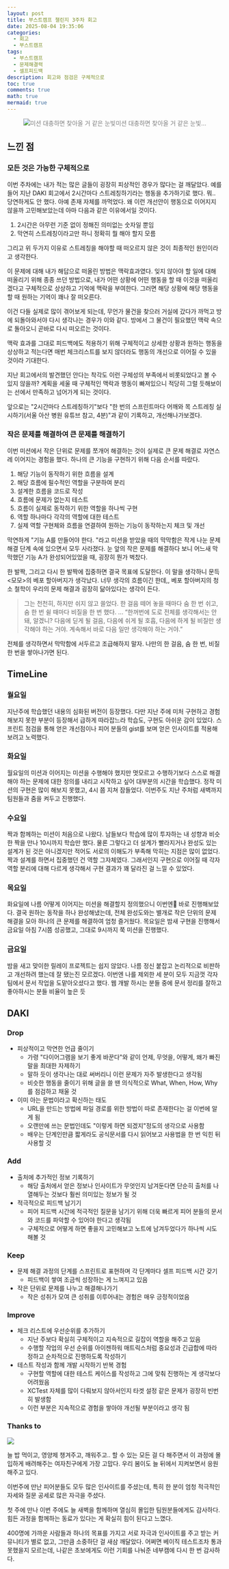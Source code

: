 ```yaml
---
layout: post
title: 부스트캠프 챌린지 3주차 회고
date: 2025-08-04 19:35:06
categories:
  - 회고
  - 부스트캠프
tags:
  - 부스트캠프
  - 문제해결력
  - 셀프피드백
description: 회고와 점검은 구체적으로
toc: true
comments: true
math: true
mermaid: true
---
```

<p align="center" style="color:#808080; font-size:14px">
  <img src="https://velog.velcdn.com/images/landelyse/post/adbf1a7d-3cfa-4e08-b421-2c9b4b1c083b/image.png" alt="미션 대충하면 찾아올 거 같은 눈빛"
       style="padding: 0;margin:0;">미션 대충하면 찾아올 거 같은 눈빛...
</p>

## 느낀 점

### 모든 것은 가능한 구체적으로

이번 주차에는 내가 적는 많은 글들이 굉장히 피상적인 경우가 많다는 걸 깨달았다.
예를 들어 지난 DAKI 회고에서 2시간마다 스트레칭하기라는 행동을 추가하기로 했다.
뭐.. 당연하게도 안 했다. 아예 존재 자체를 까먹었다.
왜 이런 개선안이 행동으로 이어지지 않을까 고민해보았는데 아마 다음과 같은 이유에서일 것이다.

1. 2시간은 아무런 기준 없이 정해진 의미없는 숫자일 뿐임
2. 막연히 스트레칭이라고만 하니 정확히 뭘 해야 할지 모름

그리고 위 두가지 이유로 스트레칭을 해야할 때 떠오르지 않은 것이 최종적인 원인이라고 생각한다.

이 문제에 대해 내가 해답으로 떠올린 방법은 맥락효과였다.
잊지 않아야 할 일에 대해 떠올리기 위해 종종 쓰던 방법으로,
내가 어떤 상황에 어떤 행동을 할 때 이것을 떠올리겠다고 구체적으로 상상하고 기억에 맥락을 부여한다.
그러면 해당 상황에 해당 행동을 할 때 원하는 기억이 꽤나 잘 떠오른다.

이건 다들 실제로 많이 겪어보게 되는데,
무언가 물건을 찾으러 거실에 갔다가 까먹고 방에 되돌아와서야 다시 생각나는 경우가 이와 같다.
방에서 그 물건이 필요했던 맥락 속으로 돌아오니 곧바로 다시 떠오르는 것이다.

맥락 효과를 그대로 피드백에도 적용하기 위해 구체적이고 상세한 상황과 원하는 행동을 상상하고 적는다면
매번 체크리스트를 보지 않더라도 행동의 개선으로 이어질 수 있을 것이라 기대한다.

지난 회고에서의 발견했던 안다는 착각도 이런 구체성의 부족에서 비롯되었다고 볼 수 있지 않을까?
계획을 세울 때 구체적인 맥락과 행동이 빠져있으니 적당히 그럴 듯해보이는 선에서 만족하고 넘어가게 되는 것이다.

앞으로는 "2시간마다 스트레칭하기"보다
"한 번의 스프린트마다 어깨와 목 스트레칭 실시하기(서울 아산 병원 유튜브 참고, 4분)"과 같이 기록하고, 개선해나가보겠다.

### 작은 문제를 해결하여 큰 문제를 해결하기

이번 미션에서 작은 단위로 문제를 쪼개어 해결하는 것이 실제로 큰 문제 해결로 자연스레 이어지는 경험을 했다.
하나의 큰 기능을 구현하기 위해 다음 순서를 따랐다.

1. 해당 기능이 동작하기 위한 흐름을 설계
2. 해당 흐름에 필수적인 역할을 구분하여 분리
3. 설계한 흐름을 코드로 작성
4. 흐름에 문제가 없는지 테스트
5. 흐름이 실제로 동작하기 위한 역할을 하나씩 구현
6. 역할 하나마다 각각의 역할에 대한 테스트
7. 실제 역할 구현체와 흐름을 연결하여 원하는 기능이 동작하는지 체크 및 개선

막연하게 "기능 A를 만들어야 한다. "라고 미션을 받았을 때의 막막함은
작게 나눈 문제 해결 단계 속에 있으면서 모두 사라졌다.
눈 앞의 작은 문제를 해결하다 보니 어느새 막막했던 기능 A가 완성되어있었을 때, 굉장히 뭔가 벅찼다.

한 발짝, 그리고 다시 한 발짝에 집중하면 결국 목표에 도달한다.
이 말을 생각하니 문득 <모모>의 베포 할아버지가 생각났다.
너무 생각의 흐름이긴 한데,, 베포 할아버지의 청소 철학이 우리의 문제 해결과 굉장히 닮아있다는 생각이 든다.

> 그는 천천히, 하지만 쉬지 않고 쓸었다. 한 걸음 떼어 놓을 때마다 숨 한 번 쉬고, 숨 한 번 쉴 때마다 비질을 한 번 했다.
> ...
> “한꺼번에 도로 전체를 생각해서는 안 돼, 알겠니? 다음에 딛게 될 걸음, 다음에 쉬게 될 호흡, 다음에 하게 될 비질만 생각해야 하는 거야. 계속해서 바로 다음 일만 생각해야 하는 거야.”

전체를 생각하면서 막막함에 서두르고 조급해하지 말자.
나만의 한 걸음, 숨 한 번, 비질 한 번을 쌓아나가면 된다.

## TimeLine

### 월요일

지난주에 학습했던 내용의 심화된 버전이 등장했다.
다만 지난 주에 미처 구현하고 경험해보지 못한 부분이 등장해서 급하게 따라잡느라 학습도, 구현도 아쉬운 감이 있었다.
스프린트 점검을 통해 얻은 개선점이나 피어 분들의 gist를 보며 얻은 인사이트를 적용해보려고 노력했다.

### 화요일

월요일의 미션과 이어지는 미션을 수행해야 했지만 멋모르고 수행하기보다
스스로 해결해야 하는 문제에 대한 정의를 내리고 시작하고 싶어 대부분의 시간을 학습했다.
정작 미션의 구현은 많이 해보지 못했고, 4시 쯤 지쳐 잠들었다.
이번주도 지난 주처럼 새벽까지 팀원들과 줌을 켜두고 진행했다.

### 수요일

짝과 함께하는 미션이 처음으로 나왔다.
남들보다 학습에 많이 투자하는 내 성향과 비슷한 짝을 만나 10시까지 학습만 했다.
물론 그렇다고 더 설계가 빨라지거나 완성도 있는 설계가 된 것은 아니겠지만 적어도 서로의 이해도가 부족해 막히는 지점은 많이 없었다.
짝과 설계를 하면서 집중했던 건 역할 그자체였다.
그래서인지 구현으로 이어질 때 각자 역할 분리에 대해 다르게 생각해서 구현 결과가 꽤 달라진 걸 느낄 수 있었다.

### 목요일

화요일에 나름 어떻게 이어지는 미션을 해결할지 정의했으니 이번엔 바로 진행해보았다.
결국 원하는 동작을 하나 완성해냈는데, 전체 완성도와는 별개로 작은 단위의 문제 해결을 모아 하나의 큰 문제를 해결하여 엄청 즐거웠다.
목요일은 밤새 구현을 진행해서 금요일 아침 7시쯤 성공했고, 그대로 9시까지 쭉 미션을 진행했다.

### 금요일

밤을 새고 맞이한 릴레이 프로젝트는 쉽지 않았다.
나름 정신 붙잡고 논리적으로 비판하고 개선하려 했는데 잘 됐는진 모르겠다.
이번엔 나를 제외한 세 분이 모두 지금껏 각자 팀에서 문서 작업을 도맡아오셨다고 했다.
웹 개발 하시는 분들 중에 문서 정리를 잘하고 좋아하시는 분들 비율이 높은 듯

## DAKI

### Drop

- 피상적이고 막연한 언급 줄이기
	- 가령 "다이어그램을 보기 좋게 바꾼다"와 같이 언제, 무엇을, 어떻게, 왜가 빠진 말을 최대한 자제하기
	- 말하 듯이 생각나는 대로 써버리니 이런 문제가 자주 발생한다고 생각됨
	- 비슷한 행동을 줄이기 위해 글을 쓸 땐 의식적으로 What, When, How, Why를 점검하고 채울 것
- 이미 아는 문법이라고 확신하는 태도
	- URL을 만드는 방법에 파일 경로를 위한 방법이 따로 존재한다는 걸 이번에 알게 됨
	- 오랜만에 쓰는 문법인데도 "이렇게 하면 되겠지"정도의 생각으로 사용함
	- 배우는 단계인만큼 짧게라도 공식문서를 다시 읽어보고 사용법을 한 번 익힌 뒤 사용할 것

### Add

- 출처에 추가적인 정보 기록하기
	- 해당 출처에서 얻은 정보나 인사이트가 무엇인지 남겨둔다면 단순히 출처를 나열해두는 것보다 훨씬 의미있는 정보가 될 것
- 적극적으로 피드백 남기기
	- 피어 피드백 시간에 적극적인 질문을 남기기 위해 더욱 빠르게 피어 분들의 문서와 코드를 파악할 수 있어야 한다고 생각됨
	- 구체적으로 어떻게 하면 좋을지 고민해보고 노트에 남겨두었다가 하나씩 시도해볼 것

### Keep

- 문제 해결 과정의 단계를 스프린트로 표현하며 각 단계마다 셀프 피드백 시간 갖기
	- 피드백이 쌓여 조금씩 성장하는 게 느껴지고 있음
- 작은 단위로 문제를 나누고 해결해나가기
	- 작은 성취가 모여 큰 성취를 이루어내는 경험은 매우 긍정적이었음

### Improve

- 체크 리스트에 우선순위를 추가하기
	- 지난 주보다 확실히 구체적이고 지속적으로 길잡이 역할을 해주고 있음
	- 수행할 작업의 우선 순위를 아이젠하워 매트릭스처럼 중요성과 긴급합에 따라 정하고 순차적으로 진행하도록 작성하기
- 테스트 작성과 함께 개발 시작하기 반복 경험
	- 구현할 역할에 대한 테스트 케이스를 작성하고 그에 맞춰 진행하는 게 생각보다 어려웠음
	- XCTest 자체를 많이 다뤄보지 않아서인지 타겟 설정 같은 문제가 굉장히 빈번히 발생함
	- 이런 부분은 지속적으로 경험을 쌓아야 개선될 부분이라고 생각 됨

### Thanks to
![](https://velog.velcdn.com/images/landelyse/post/a06a8cb2-790c-403a-879d-c627fc74978e/image.jpeg)

늘 밥 먹이고, 영양제 챙겨주고, 깨워주고.. 할 수 있는 모든 걸 다 해주면서 이 과정에 몰입하게 배려해주는 여자친구에게 가장 고맙다.
우리 봄이도 늘 뒤에서 지켜보면서 응원해주고 있다.

이번주에 만난 피어분들도 모두 많은 인사이트를 주셨는데,
특히 한 분이 엄청 적극적인 자세와 질문 공세로 많은 자극을 주셨다.

첫 주에 만나 이번 주에도 늘 새벽을 함께하며 열심히 몰입한 팀원분들에게도 감사하다.
힘든 과정을 함께하는 동료가 있다는 게 확실히 힘이 된다고 느꼈다.

400명에 가까운 사람들과 하나의 목표를 가지고 서로 자극과 인사이트를 주고 받는 커뮤니티가 별로 없고, 그만큼 소중하단 걸 새삼 깨달았다.
어쩌면 베이직 테스트조차 통과 못했을지 모르는데, 나같은 초보에게도 이런 기회를 나눠준 네부캠에 다시 한 번 감사하다.
